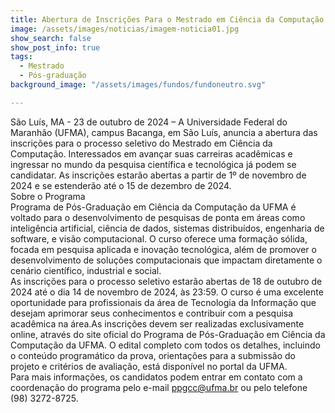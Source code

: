 ```yaml
---
title: Abertura de Inscrições Para o Mestrado em Ciência da Computação na UFMA – Campus Bacanga
image: /assets/images/noticias/imagem-noticia01.jpg
show_search: false
show_post_info: true
tags:
  - Mestrado
  - Pós-graduação
background_image: "/assets/images/fundos/fundoneutro.svg"

---
```


São Luís, MA - 23 de outubro de 2024 – A Universidade Federal do Maranhão (UFMA), campus Bacanga, em São Luís, anuncia a abertura das inscrições para o processo seletivo do Mestrado em Ciência da Computação. Interessados em avançar suas carreiras acadêmicas e ingressar no mundo da pesquisa científica e tecnológica já podem se candidatar. As inscrições estarão abertas a partir de 1º de novembro de 2024 e se estenderão até o 15 de dezembro de 2024.<br>Sobre o Programa<br>Programa de Pós-Graduação em Ciência da Computação da UFMA é voltado para o desenvolvimento de pesquisas de ponta em áreas como inteligência artificial, ciência de dados, sistemas distribuídos, engenharia de software, e visão computacional. O curso oferece uma formação sólida, focada em pesquisa aplicada e inovação tecnológica, além de promover o desenvolvimento de soluções computacionais que impactam diretamente o cenário científico, industrial e social.<br>As inscrições para o processo seletivo estarão abertas de 18 de outubro de 2024 até o dia 14 de novembro de 2024, às 23:59. O curso é uma excelente oportunidade para profissionais da área de Tecnologia da Informação que desejam aprimorar seus conhecimentos e contribuir com a pesquisa acadêmica na área.As inscrições devem ser realizadas exclusivamente online, através do site oficial do Programa de Pós-Graduação em Ciência da Computação da UFMA. O edital completo com todos os detalhes, incluindo o conteúdo programático da prova, orientações para a submissão do projeto e critérios de avaliação, está disponível no portal da UFMA.<br>Para mais informações, os candidatos podem entrar em contato com a coordenação do programa pelo e-mail ppgcc@ufma.br ou pelo telefone (98) 3272-8725.

